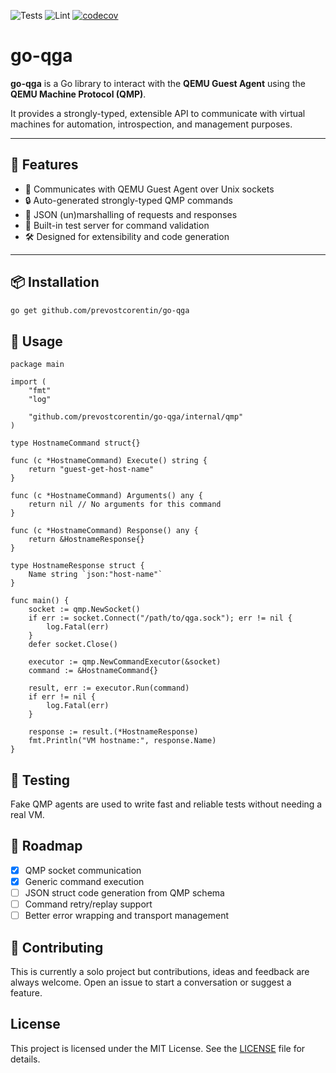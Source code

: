 ![Tests](https://github.com/prevostcorentin/go-qga/actions/workflows/test.yml/badge.svg)
![Lint](https://github.com/prevostcorentin/go-qga/actions/workflows/lint.yml/badge.svg)
[![codecov](https://codecov.io/gh/prevostcorentin/go-qga/branch/ci/graph/badge.svg)](https://codecov.io/gh/prevostcorentin/go-qga)


# go-qga

**go-qga** is a Go library to interact with the **QEMU Guest Agent** using the **QEMU Machine Protocol (QMP)**.

It provides a strongly-typed, extensible API to communicate with virtual machines for automation, introspection, and management purposes.

---

## 🚀 Features

- 📡 Communicates with QEMU Guest Agent over Unix sockets
- 🔒 Auto-generated strongly-typed QMP commands 
- 🔁 JSON (un)marshalling of requests and responses
- 🧪 Built-in test server for command validation
- 🛠️ Designed for extensibility and code generation

---

## 📦 Installation

```bash
go get github.com/prevostcorentin/go-qga
```

## 🧰 Usage

```golang
package main

import (
    "fmt"
    "log"

    "github.com/prevostcorentin/go-qga/internal/qmp"
)

type HostnameCommand struct{}

func (c *HostnameCommand) Execute() string {
    return "guest-get-host-name"
}

func (c *HostnameCommand) Arguments() any {
    return nil // No arguments for this command
}

func (c *HostnameCommand) Response() any {
    return &HostnameResponse{}
}

type HostnameResponse struct {
    Name string `json:"host-name"`
}

func main() {
    socket := qmp.NewSocket()
    if err := socket.Connect("/path/to/qga.sock"); err != nil {
        log.Fatal(err)
    }
    defer socket.Close()

    executor := qmp.NewCommandExecutor(&socket)
    command := &HostnameCommand{}

    result, err := executor.Run(command)
    if err != nil {
        log.Fatal(err)
    }

    response := result.(*HostnameResponse)
    fmt.Println("VM hostname:", response.Name)
}
```

## 🧪 Testing

Fake QMP agents are used to write fast and reliable tests without needing a real VM.

## 🔮 Roadmap

- [x] QMP socket communication
- [x] Generic command execution
- [ ] JSON struct code generation from QMP schema
- [ ] Command retry/replay support
- [ ] Better error wrapping and transport management

## 🤝 Contributing

This is currently a solo project but contributions, ideas and feedback are always welcome. Open an issue to start a conversation or suggest a feature.

## License

This project is licensed under the MIT License. See the [LICENSE](./LICENSE) file for details.
